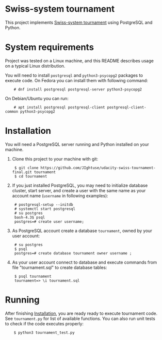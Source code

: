 # Swiss-system tournament

This project implements [Swiss-system tournament] using PostgreSQL and Python.

# System requirements

Project was tested on a Linux machine, and this README describes usage on a
typical Linux distribution.

You will need to install `postgresql` and `python3-psycopg2` packages
to execute code.  On Fedora you can install them with following command:

        # dnf install postgresql postgresql-server python3-psycopg2

On Debian/Ubuntu you can run:

        # apt install postgresql postgresql-client postgresql-client-common python3-psycopg2 


# Installation

You will need a PostgreSQL server running and Python installed on your machine.


1. Clone this project to your machine with git:

        $ git clone https://github.com/JIghtuse/udacity-swiss-tournament-final.git tournament
        $ cd tournament

2. If you just installed PostgreSQL, you may need to initialize database
cluster, start server, and create a user with the same name as your account
name (`username` in following examples):

        # postgresql-setup --initdb
        # systemctl start postgresql
        # su postgres
        bash-4.3$ psql
        postgres=# create user username;

3. As PostgreSQL account create a database `tournament`, owned by your user
account:

        # su postgres
        $ psql
        postgres=# create database tournament owner username ;

4. As your user account connect to database and execute commands from
file "tournament.sql" to create database tables:

        $ psql tournament
        tournament=> \i tournament.sql

# Running

After finishing [Installation](#installation), you are ready ready to execute
tournament code. See `tournament.py` for list of available functions. You can
also run unit tests to check if the code executes properly:

        $ python3 tournament_test.py

[Swiss-system tournament]: https://en.wikipedia.org/wiki/Swiss-system_tournament
